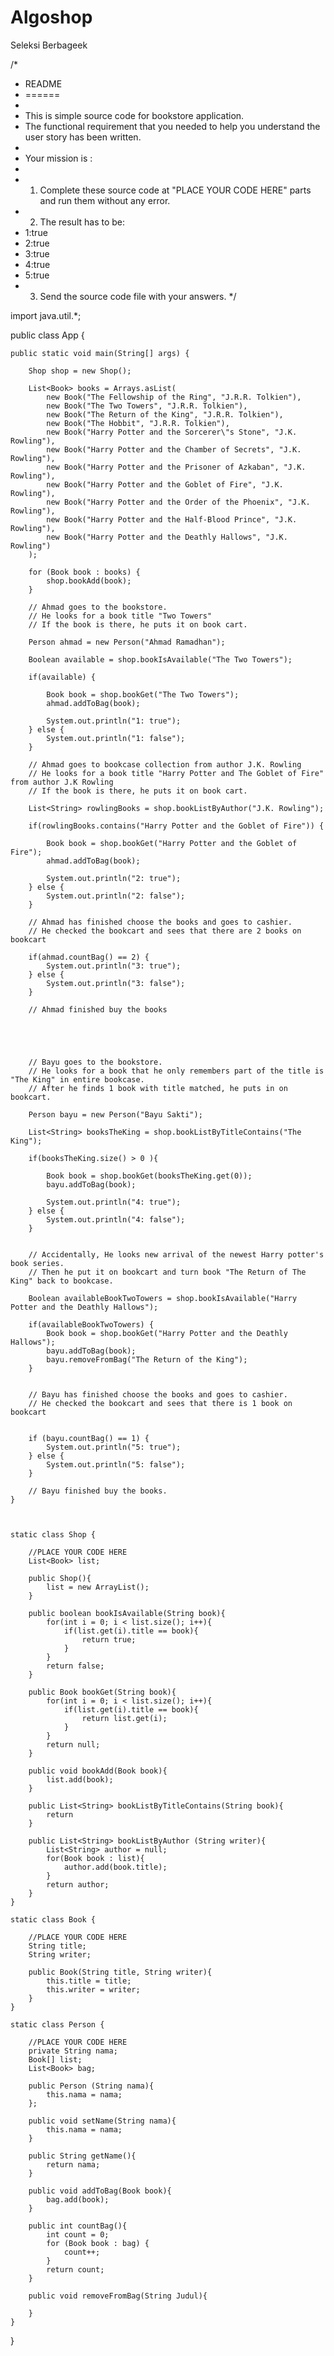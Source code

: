# Algoshop
Seleksi Berbageek

/*
* README
* ======
*
* This is simple source code for bookstore application.
* The functional requirement that you needed to help you understand the user story has been written.
*
* Your mission is :
*
* 1. Complete these source code at "PLACE YOUR CODE HERE" parts and run them without any error.
* 2. The result has to be:
*    1:true
*    2:true
*    3:true
*    4:true
*    5:true
* 3. Send the source code file with your answers.
*/

import java.util.*;

public class App {

    public static void main(String[] args) {

        Shop shop = new Shop();

        List<Book> books = Arrays.asList(
            new Book("The Fellowship of the Ring", "J.R.R. Tolkien"),
            new Book("The Two Towers", "J.R.R. Tolkien"),
            new Book("The Return of the King", "J.R.R. Tolkien"),
            new Book("The Hobbit", "J.R.R. Tolkien"),
            new Book("Harry Potter and the Sorcerer\"s Stone", "J.K. Rowling"),
            new Book("Harry Potter and the Chamber of Secrets", "J.K. Rowling"),
            new Book("Harry Potter and the Prisoner of Azkaban", "J.K. Rowling"),
            new Book("Harry Potter and the Goblet of Fire", "J.K. Rowling"),
            new Book("Harry Potter and the Order of the Phoenix", "J.K. Rowling"),
            new Book("Harry Potter and the Half-Blood Prince", "J.K. Rowling"),
            new Book("Harry Potter and the Deathly Hallows", "J.K. Rowling")
        );

        for (Book book : books) {
            shop.bookAdd(book);
        }

        // Ahmad goes to the bookstore.
        // He looks for a book title "Two Towers"
        // If the book is there, he puts it on book cart.

        Person ahmad = new Person("Ahmad Ramadhan");

        Boolean available = shop.bookIsAvailable("The Two Towers");

        if(available) {

            Book book = shop.bookGet("The Two Towers");
            ahmad.addToBag(book);

            System.out.println("1: true");
        } else {
            System.out.println("1: false");
        }

        // Ahmad goes to bookcase collection from author J.K. Rowling
        // He looks for a book title "Harry Potter and The Goblet of Fire" from author J.K Rowling
        // If the book is there, he puts it on book cart.

        List<String> rowlingBooks = shop.bookListByAuthor("J.K. Rowling");

        if(rowlingBooks.contains("Harry Potter and the Goblet of Fire")) {

            Book book = shop.bookGet("Harry Potter and the Goblet of Fire");
            ahmad.addToBag(book);

            System.out.println("2: true");
        } else {
            System.out.println("2: false");
        }

        // Ahmad has finished choose the books and goes to cashier.
        // He checked the bookcart and sees that there are 2 books on bookcart

        if(ahmad.countBag() == 2) {
            System.out.println("3: true");
        } else {
            System.out.println("3: false");
        }

        // Ahmad finished buy the books





        // Bayu goes to the bookstore.
        // He looks for a book that he only remembers part of the title is "The King" in entire bookcase.
        // After he finds 1 book with title matched, he puts in on bookcart.

        Person bayu = new Person("Bayu Sakti");

        List<String> booksTheKing = shop.bookListByTitleContains("The King");

        if(booksTheKing.size() > 0 ){

            Book book = shop.bookGet(booksTheKing.get(0));
            bayu.addToBag(book);

            System.out.println("4: true");
        } else {
            System.out.println("4: false");
        }


        // Accidentally, He looks new arrival of the newest Harry potter's book series.
        // Then he put it on bookcart and turn book "The Return of The King" back to bookcase.

        Boolean availableBookTwoTowers = shop.bookIsAvailable("Harry Potter and the Deathly Hallows");

        if(availableBookTwoTowers) {
            Book book = shop.bookGet("Harry Potter and the Deathly Hallows");
            bayu.addToBag(book);
            bayu.removeFromBag("The Return of the King");
        }


        // Bayu has finished choose the books and goes to cashier.
        // He checked the bookcart and sees that there is 1 book on bookcart


        if (bayu.countBag() == 1) {
            System.out.println("5: true");
        } else {
            System.out.println("5: false");
        }

        // Bayu finished buy the books.
    }



    static class Shop {

        //PLACE YOUR CODE HERE
        List<Book> list;
        
        public Shop(){
            list = new ArrayList();
        }
        
        public boolean bookIsAvailable(String book){
            for(int i = 0; i < list.size(); i++){
                if(list.get(i).title == book){
                    return true;
                }
            }
            return false;
        }
        
        public Book bookGet(String book){
            for(int i = 0; i < list.size(); i++){
                if(list.get(i).title == book){
                    return list.get(i);
                }
            }
            return null;
        }
        
        public void bookAdd(Book book){
            list.add(book);
        }
        
        public List<String> bookListByTitleContains(String book){
            return
        }
        
        public List<String> bookListByAuthor (String writer){
            List<String> author = null;
            for(Book book : list){
                author.add(book.title);
            }
            return author;
        }
    }

    static class Book {

        //PLACE YOUR CODE HERE
        String title;
        String writer;
        
        public Book(String title, String writer){
            this.title = title;
            this.writer = writer;
        }
    }

    static class Person {

        //PLACE YOUR CODE HERE
        private String nama;
        Book[] list;
        List<Book> bag;
        
        public Person (String nama){
            this.nama = nama;
        };
        
        public void setName(String nama){
            this.nama = nama;
        }
        
        public String getName(){
            return nama;
        }
        
        public void addToBag(Book book){
            bag.add(book);
        }
        
        public int countBag(){
            int count = 0;
            for (Book book : bag) {
                count++;
            }
            return count;
        }
        
        public void removeFromBag(String Judul){
            
        }
    }
}
